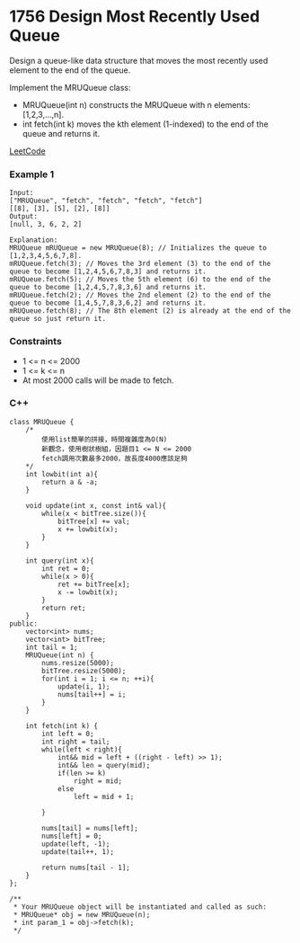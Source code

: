 # 1756 Design Most Recently Used Queue

Design a queue-like data structure that moves the most recently used element to the end of the queue.

Implement the MRUQueue class:

* MRUQueue(int n) constructs the MRUQueue with n elements: [1,2,3,...,n].
* int fetch(int k) moves the kth element (1-indexed) to the end of the queue and returns it.

[LeetCode](https://leetcode.cn/problems/design-most-recently-used-queue/)

### Example 1

```
Input:
["MRUQueue", "fetch", "fetch", "fetch", "fetch"]
[[8], [3], [5], [2], [8]]
Output:
[null, 3, 6, 2, 2]

Explanation:
MRUQueue mRUQueue = new MRUQueue(8); // Initializes the queue to [1,2,3,4,5,6,7,8].
mRUQueue.fetch(3); // Moves the 3rd element (3) to the end of the queue to become [1,2,4,5,6,7,8,3] and returns it.
mRUQueue.fetch(5); // Moves the 5th element (6) to the end of the queue to become [1,2,4,5,7,8,3,6] and returns it.
mRUQueue.fetch(2); // Moves the 2nd element (2) to the end of the queue to become [1,4,5,7,8,3,6,2] and returns it.
mRUQueue.fetch(8); // The 8th element (2) is already at the end of the queue so just return it.
```


### Constraints

* 1 <= n <= 2000
* 1 <= k <= n
* At most 2000 calls will be made to fetch.

### C++ 

```
class MRUQueue {
    /*
        使用list簡單的拼接，時間複雜度為O(N)
        新觀念，使用樹狀樹組，因題目1 <= N <= 2000
        fetch調用次數最多2000，故長度4000應該足夠
    */
    int lowbit(int a){
        return a & -a;
    }
        
    void update(int x, const int& val){
        while(x < bitTree.size()){
            bitTree[x] += val;
            x += lowbit(x);
        }
    }

    int query(int x){
        int ret = 0;
        while(x > 0){
            ret += bitTree[x];
            x -= lowbit(x);
        }
        return ret;
    }
public:
    vector<int> nums;
    vector<int> bitTree;
    int tail = 1;
    MRUQueue(int n) {
        nums.resize(5000);
        bitTree.resize(5000);
        for(int i = 1; i <= n; ++i){
            update(i, 1);
            nums[tail++] = i;
        }
    }
    
    int fetch(int k) {
        int left = 0;
        int right = tail;
        while(left < right){
            int&& mid = left + ((right - left) >> 1);
            int&& len = query(mid);
            if(len >= k)
                right = mid;
            else
                left = mid + 1;

        }
        
        nums[tail] = nums[left];
        nums[left] = 0;
        update(left, -1);
        update(tail++, 1);

        return nums[tail - 1];
    }
};

/**
 * Your MRUQueue object will be instantiated and called as such:
 * MRUQueue* obj = new MRUQueue(n);
 * int param_1 = obj->fetch(k);
 */
```